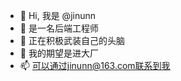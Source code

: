 - 👋 Hi, 我是 @jinunn
- 👀 是一名后端工程师
- 🌱 正在积极武装自己的头脑
- 💞️ 我的期望是进大厂
- 📫 可以通过jinunn@163.com联系到我

<!---
jinunn/jinunn is a ✨ special ✨ repository because its `README.md` (this file) appears on your GitHub profile.
You can click the Preview link to take a look at your changes.
--->
